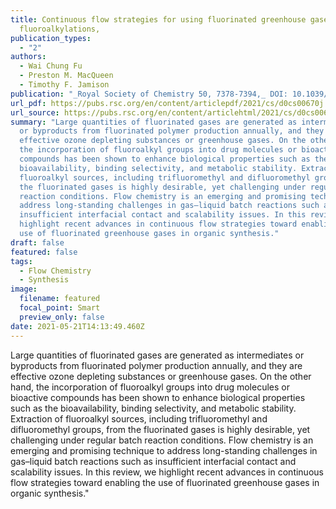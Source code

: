 ```yaml
---
title: Continuous flow strategies for using fluorinated greenhouse gases in
  fluoroalkylations,
publication_types:
  - "2"
authors:
  - Wai Chung Fu
  - Preston M. MacQueen
  - Timothy F. Jamison
publication: "_Royal Society of Chemistry 50, 7378-7394,_ DOI: 10.1039/D0CS00670J"
url_pdf: https://pubs.rsc.org/en/content/articlepdf/2021/cs/d0cs00670j
url_source: https://pubs.rsc.org/en/content/articlehtml/2021/cs/d0cs00670j
summary: "Large quantities of fluorinated gases are generated as intermediates
  or byproducts from fluorinated polymer production annually, and they are
  effective ozone depleting substances or greenhouse gases. On the other hand,
  the incorporation of fluoroalkyl groups into drug molecules or bioactive
  compounds has been shown to enhance biological properties such as the
  bioavailability, binding selectivity, and metabolic stability. Extraction of
  fluoroalkyl sources, including trifluoromethyl and difluoromethyl groups, from
  the fluorinated gases is highly desirable, yet challenging under regular batch
  reaction conditions. Flow chemistry is an emerging and promising technique to
  address long-standing challenges in gas–liquid batch reactions such as
  insufficient interfacial contact and scalability issues. In this review, we
  highlight recent advances in continuous flow strategies toward enabling the
  use of fluorinated greenhouse gases in organic synthesis."
draft: false
featured: false
tags:
  - Flow Chemistry
  - Synthesis
image:
  filename: featured
  focal_point: Smart
  preview_only: false
date: 2021-05-21T14:13:49.460Z
---
```

  Large quantities of fluorinated gases are generated as intermediates or byproducts from fluorinated polymer production annually, and they are effective ozone depleting substances or greenhouse gases. On the other hand, the incorporation of fluoroalkyl groups into drug molecules or bioactive compounds has been shown to enhance biological properties such as the bioavailability, binding selectivity, and metabolic stability. Extraction of fluoroalkyl sources, including trifluoromethyl and difluoromethyl groups, from the fluorinated gases is highly desirable, yet challenging under regular batch reaction conditions. Flow chemistry is an emerging and promising technique to address long-standing challenges in gas–liquid batch reactions such as insufficient interfacial contact and scalability issues. In this review, we highlight recent advances in continuous flow strategies toward enabling the use of fluorinated greenhouse gases in organic synthesis."
